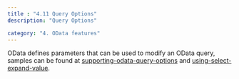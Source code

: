 ```yaml
---
title : "4.11 Query Options"
description: "Query Options"

category: "4. OData features"
---
```


OData defines parameters that can be used to modify an OData query, samples can be found at [supporting-odata-query-options](http://www.asp.net/web-api/overview/odata-support-in-aspnet-web-api/supporting-odata-query-options) and [using-select-expand-value](http://www.asp.net/web-api/overview/odata-support-in-aspnet-web-api/using-$select,-$expand,-and-$value).
